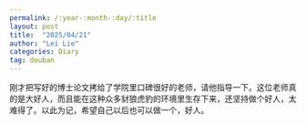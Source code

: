 ```yaml
---
permalink: /:year-:month-:day/:title
layout: post
title:  "2025/04/21"
author: "Lei Lie"
categories: Diary
tag: douban
---
```


刚才把写好的博士论文拷给了学院里口碑很好的老师，请他指导一下。这位老师真的是大好人，而且能在这种众多豺狼虎豹的环境里生存下来，还坚持做个好人，太难得了。以此为记，希望自己以后也可以做一个，好人。